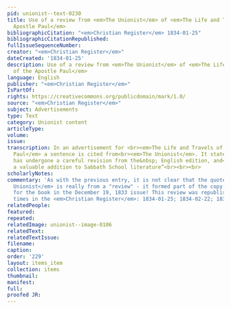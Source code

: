 ```yaml
---
pid: unionist--text-0230
title: Use of a review from <em>The Unionist</em> of <em>The Life and Travels of the
  Apostle Paul</em>
bibliographicCitation: "<em>Christian Register</em> 1834-01-25"
bibliographicCitationRepublished: 
fullIssueSequenceNumber: 
creator: "<em>Christian Register</em>"
dateCreated: '1834-01-25'
description: Use of a review from <em>The Unionist</em> of <em>The Life and Travels
  of the Apostle Paul</em>
language: English
publisher: "<em>Christian Register</em>"
IsPartOf: 
rights: https://creativecommons.org/publicdomain/mark/1.0/
source: "<em>Christian Register</em>"
subject: Advertisements
type: Text
category: Unionist content
articleType: 
volume: 
issue: 
transcription: In an advertisement for <br><em>The Life and Travels of the Apostle
  Paul</em> a sentence is cited from<br><em>The Unionist</em>. It states “The work
  has undergone a careful revision from the&nbsp; English edition, and<br>may be considered
  a valuable addition to Sabbath School literature”<br><br><br>
scholarlyNotes: 
commentary: 'As with the previous entry, it is not clear that the quote from <em>The
  Unionist</em> is really from a "review" - it formed part of the copy in the advertisement
  for the book in the December 19, 1833 issue! This review was republished numerous
  times in the <em>Christian Register</em>: 1834-01-25; 1834-02-22; 1834-03-08; 1834-04-12'
relatedPeople: 
featured: 
repeated: 
relatedImage: unionist--image-0106
relatedText: 
relatedTextIssue: 
filename: 
caption: 
order: '229'
layout: items_item
collection: items
thumbnail: 
manifest: 
full: 
proofed JR: 
---
```

